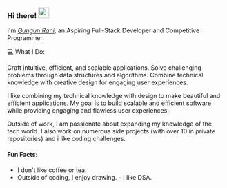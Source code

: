 ### Hi there! <img src="https://emojis.slackmojis.com/emojis/images/1536351075/4594/blob-wave.gif" width="25"/>
 
I'm [*Gungun Rani*](https://her-portfolio.vercel.app/), an Aspiring Full-Stack Developer and Competitive Programmer.

💻 What I Do:

Craft intuitive, efficient, and scalable applications.
Solve challenging problems through data structures and algorithms.
Combine technical knowledge with creative design for engaging user experiences.
 
I like combining my technical knowledge with design to make beautiful and efficient applications. My goal is to build scalable and efficient software while providing engaging and flawless user experiences.

Outside of work, I am passionate about expanding my knowledge of the tech world. I also work on numerous side projects (with over 10 in private repositories) and i like coding challenges.

#### Fun Facts:
- I don't like coffee or tea.
- Outside of coding, I enjoy drawing.
- I like DSA.
